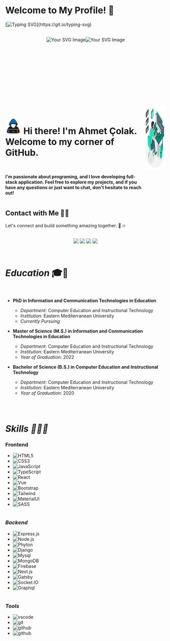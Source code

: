 # **Welcome to My Profile! 👋**
<p align="center">

[![Typing SVG](https://readme-typing-svg.demolab.com?font=Lobster&size=24&duration=3000&pause=1000&color=7B20F7&center=true&vCenter=true&random=false&width=435&lines=I'm+Ahmet;I'm+Full-Stack+Web+Developer;JavaScript;React;Next.js;MongoDB;I+love+programing...)](https://git.io/typing-svg)
</p>
<br/>
<div style="display: flex;flex-direction: row;justify-content: center;">
   <img src="https://github-readme-stats.vercel.app/api?username=ahmetcolakk&show_icons=true&theme=tokyonight" height="200px" alt="Your SVG Image" >
 <img src="https://github-readme-stats.vercel.app/api/top-langs/?username=AhmetColakk&theme=tokyonight&layout=compact" height="200px"  alt="Your SVG Image" style="float: right;">
</div>

<!-- 
![AhmetColakk's github stats](https://github-readme-stats.vercel.app/api?username=ahmetcolakk&show_icons=true&theme=tokyonight) 
![AhmetColakk's github stats](https://github-readme-stats.vercel.app/api/top-langs/?username=AhmetColakk&theme=tokyonight&layout=compact)
-->
<br/>



<div style="display: flex;flex-direction: row; justify-content: space-around; flex-wrap: nowrap; width: auto;">
  <div style="width:100;">
    
  # <picture><img src = "https://github.com/0xAbdulKhalid/0xAbdulKhalid/raw/main/assets/mdImages/about_me.gif" width=50px></picture> Hi there! I'm Ahmet Çolak. Welcome to my corner of GitHub.
   <br/>
   
  **I'm passionate about programing, and I love developing full-stack application. 
  Feel free to explore my projects, and if you have any questions
  or just want to chat, don't hesitate to reach out!**
  </div>
  <picture>
     <img src="brand.svg" height="200px; width: 100px;" alt="Your SVG Image" >
   </picture>
  
  </div>
 





## Contact with Me 🤝🏻

Let's connect and build something amazing together. 🚀 🔥
<br/>
<br/>

<p align="center">
  <a target="_blank" href="https://www.linkedin.com/in/ahmet-çolak-00928429b"><img src="https://img.shields.io/badge/LinkedIn-Connect-blue?style=for-the-badge&logo=linkedin&logoColor=blue"></a>
  <a target="_blank" href="https://www.instagram.com/ahmettcolak46/"><img src="https://img.shields.io/badge/Instagram-Follow-purple?style=for-the-badge&logo=instagram&logoColor=B54095&color=9552CA"></a>
  <a target="_blank" href="https://www.facebook.com/Ahmetttt46/"><img src="https://img.shields.io/badge/Facebook-Add-blue?style=for-the-badge&logo=facebook&logoColor=blue"></a>
  <a target="_blank" href="mailto:pxahmetcolak@gmail.com"><img src="https://img.shields.io/badge/Gmail-Email-c14438?style=for-the-badge&logo=gmail&logoColor=C82826&color=C82826"></a>
</p>

<br/>

# **_Education_** 🎓📖

<br/>

- **PhD in Information and Communication Technologies in Education**

  - _Department:_ Computer Education and Instructional Technology
  - _Institution:_ Eastern Mediterranean University
  - _Currently Pursuing_

- **Master of Science (M.S.) in Information and Communication Technologies in Education**

  - _Department:_ Computer Education and Instructional Technology
  - _Institution:_ Eastern Mediterranean University
  - _Year of Graduation:_ 2022

- **Bachelor of Science (B.S.) in Computer Education and Instructional Technology**

  - _Department:_ Computer Education and Instructional Technology
  - _Institution:_ Eastern Mediterranean University
  - _Year of Graduation:_ 2020

<br/>
<br/>

# **_Skills 🚀🔥✨_**

### **Frontend**

- ![HTML5](https://img.shields.io/badge/HTML5-E34F26?style=flat&logo=html5&logoColor=white)
- ![CSS3](https://img.shields.io/badge/CSS3-1572B6?style=flat&logo=css3&logoColor=white)
- ![JavaScript](https://img.shields.io/badge/JavaScript-F7DF1E?style=flat&logo=javascript&logoColor=black)
- ![TypeScript](https://img.shields.io/badge/TypeScript-007ACC?style=flat&logo=typescript&logoColor=white)
- ![React](https://img.shields.io/badge/React-20232A?style=flat&logo=react&logoColor=61DAFB)
- ![Vue](https://img.shields.io/badge/Vue.js-35495E?style=flat&logo=vue.js&logoColor=4FC08D)
- ![Bootstrap](https://img.shields.io/badge/Bootstrap-563D7C?style=flat&logo=bootstrap&logoColor=white)
- ![Tailwind](https://img.shields.io/badge/Tailwind_CSS-38B2AC?style=flat&logo=tailwind-css&logoColor=white)
- ![MaterialUI](https://img.shields.io/badge/Material--UI-0081CB?style=flat&logo=material-ui&logoColor=white)
- ![SASS](https://img.shields.io/badge/Sass-CC6699?style=flat&logo=sass&logoColor=white)

#

### **_Backend_**

- ![Express.js](https://img.shields.io/badge/Express.js-404D59?style=flat)
- ![Node.js](https://img.shields.io/badge/Node.js-43853D?style=flat&logo=node.js&logoColor=white)
- ![Phyton](https://img.shields.io/badge/Python-3776AB?style=flat&logo=python&logoColor=white)
- ![Django](https://img.shields.io/badge/Django-092E20?style=flat&logo=django&logoColor=white)
- ![Mysql](https://img.shields.io/badge/MySQL-005C84?style=flat&logo=mysql&logoColor=white)
- ![MongoDB](https://img.shields.io/badge/MongoDB-4EA94B?style=flat&logo=mongodb&logoColor=white)
- ![Firebase](https://img.shields.io/badge/firebase-FFCD34?style=flat&logo=firebase&logoColor=white)
- ![Next.js](https://img.shields.io/badge/next.js-000000?style=flat&logo=nextdotjs&logoColor=white)
- ![Gatsby](https://img.shields.io/badge/gatsby-6B399C?style=flat&logo=gatsby&logoColor=white)
- ![Socket.IO](https://img.shields.io/badge/Socket.IO-000000?style=flat&logo=Socket.IO&logoColor=white)
- ![Graphql](https://img.shields.io/badge/Graphql-DE33A6?style=flat&logo=Graphql&logoColor=white)

#

### **_Tools_**

- ![vscode](https://img.shields.io/badge/Visual_Studio_Code-0078D4?style=flat&logo=visual%20studio%20code&logoColor=white)
- ![git](https://img.shields.io/badge/git-E44C30?style=flat&logo=git&logoColor=white)
- ![github](https://img.shields.io/badge/github-000000?style=flat&logo=github&logoColor=white)
- ![github](https://img.shields.io/badge/postman-orange?style=for-the-badge&logo=postman&logoColor=white)
